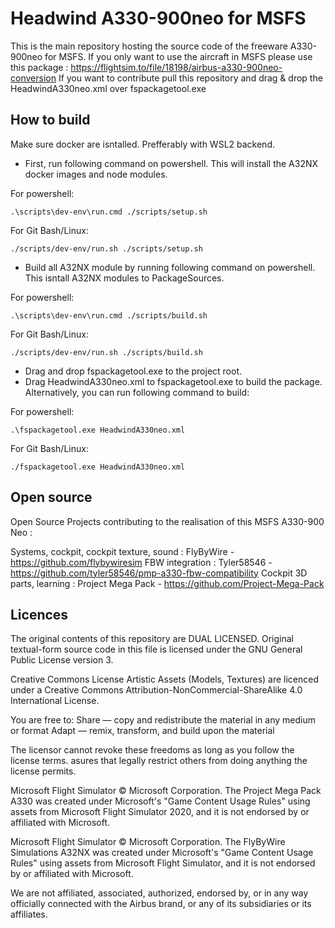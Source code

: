 # Headwind A330-900neo for MSFS

This is the main repository hosting the source code of the freeware A330-900neo for MSFS. If you only want to use the aircraft in MSFS please use this package : https://flightsim.to/file/18198/airbus-a330-900neo-conversion
If you want to contribute pull this repository and drag & drop the HeadwindA330neo.xml over fspackagetool.exe

## How to build
Make sure docker are isntalled. Prefferably with WSL2 backend.

- First, run following command on powershell. This will install the A32NX docker images and node modules.

For powershell:
```shell
.\scripts\dev-env\run.cmd ./scripts/setup.sh
```
For Git Bash/Linux:
```shell
./scripts/dev-env/run.sh ./scripts/setup.sh
```
- Build all A32NX module by running following command on powershell. This isntall A32NX modules to PackageSources.

For powershell:
```shell
.\scripts\dev-env\run.cmd ./scripts/build.sh
```
For Git Bash/Linux:
```shell
./scripts/dev-env/run.sh ./scripts/build.sh
```
- Drag and drop fspackagetool.exe to the project root.
- Drag HeadwindA330neo.xml to fspackagetool.exe to build the package.
Alternatively, you can run following command to build:

For powershell:
```shell
.\fspackagetool.exe HeadwindA330neo.xml
```
For Git Bash/Linux:
```shell
./fspackagetool.exe HeadwindA330neo.xml
```

## Open source
Open Source Projects contributing to the realisation of this MSFS A330-900 Neo :

Systems, cockpit, cockpit texture, sound : FlyByWire - https://github.com/flybywiresim
FBW integration : Tyler58546 - https://github.com/tyler58546/pmp-a330-fbw-compatibility
Cockpit 3D parts, learning : Project Mega Pack - https://github.com/Project-Mega-Pack

## Licences

The original contents of this repository are DUAL LICENSED. Original textual-form source code in this file is licensed under the GNU General Public License version 3.

Creative Commons License Artistic Assets (Models, Textures) are licenced under a Creative Commons Attribution-NonCommercial-ShareAlike 4.0 International License.

You are free to:
    Share — copy and redistribute the material in any medium or format
    Adapt — remix, transform, and build upon the material

The licensor cannot revoke these freedoms as long as you follow the license terms.
asures that legally restrict others from doing anything the license permits.

Microsoft Flight Simulator © Microsoft Corporation. The Project Mega Pack A330 was created under Microsoft's "Game Content Usage Rules" using assets from Microsoft Flight Simulator 2020, and it is not endorsed by or affiliated with Microsoft.

Microsoft Flight Simulator © Microsoft Corporation. The FlyByWire Simulations A32NX was created under Microsoft's "Game Content Usage Rules" using assets from Microsoft Flight Simulator, and it is not endorsed by or affiliated with Microsoft.

We are not affiliated, associated, authorized, endorsed by, or in any way officially connected with the Airbus brand, or any of its subsidiaries or its affiliates.

